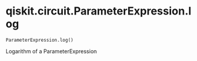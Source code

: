 # qiskit.circuit.ParameterExpression.log

`ParameterExpression.log()`

Logarithm of a ParameterExpression
